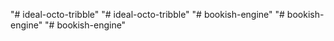 "# ideal-octo-tribble" 
"# ideal-octo-tribble" 
"# bookish-engine" 
"# bookish-engine" 
"# bookish-engine" 
